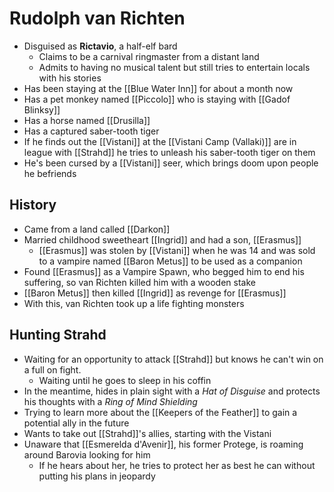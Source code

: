 # Rudolph van Richten

* Disguised as **Rictavio**, a half-elf bard
  * Claims to be a carnival ringmaster from a distant land
  * Admits to having no musical talent but still tries to entertain locals with his stories
* Has been staying at the [[Blue Water Inn]] for about a month now
* Has a pet monkey named [[Piccolo]] who is staying with [[Gadof Blinksy]]
* Has a horse named [[Drusilla]]
* Has a captured saber-tooth tiger
* If he finds out the [[Vistani]] at the [[Vistani Camp (Vallaki)]] are in league with [[Strahd]] he tries to unleash his saber-tooth tiger on them
* He's been cursed by a [[Vistani]] seer, which brings doom upon people he befriends

## History
* Came from a land called [[Darkon]]
* Married childhood sweetheart [[Ingrid]] and had a son, [[Erasmus]]
  * [[Erasmus]] was stolen by [[Vistani]] when he was 14 and was sold to a vampire named [[Baron Metus]] to be used as a companion
* Found [[Erasmus]] as a Vampire Spawn, who begged him to end his suffering, so van Richten killed him with a wooden stake
* [[Baron Metus]] then killed [[Ingrid]] as revenge for [[Erasmus]]
* With this, van Richten took up a life fighting monsters

## Hunting Strahd
* Waiting for an opportunity to attack [[Strahd]] but knows he can't win on a full on fight.
  * Waiting until he goes to sleep in his coffin
* In the meantime, hides in plain sight with a _Hat of Disguise_ and protects his thoughts with a _Ring of Mind Shielding_
* Trying to learn more about the [[Keepers of the Feather]] to gain a potential ally in the future
* Wants to take out [[Strahd]]'s allies, starting with the Vistani
* Unaware that [[Esmerelda d'Avenir]], his former Protege, is roaming around Barovia looking for him
  * If he hears about her, he tries to protect her as best he can without putting his plans in jeopardy